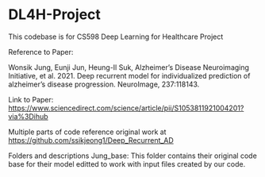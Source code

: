 # DL4H-Project
 
This codebase is for CS598 Deep Learning for Healthcare Project

Reference to Paper:

Wonsik Jung, Eunji Jun, Heung-Il Suk, Alzheimer’s Disease Neuroimaging Initiative, et al. 2021. Deep recurrent model for individualized prediction of alzheimer’s disease progression. NeuroImage, 237:118143.

Link to Paper:
https://www.sciencedirect.com/science/article/pii/S1053811921004201?via%3Dihub 

Multiple parts of code reference original work at https://github.com/ssikjeong1/Deep_Recurrent_AD

Folders and descriptions
Jung_base: This folder contains their original code base for their model editted to work with input files created by our code. 
